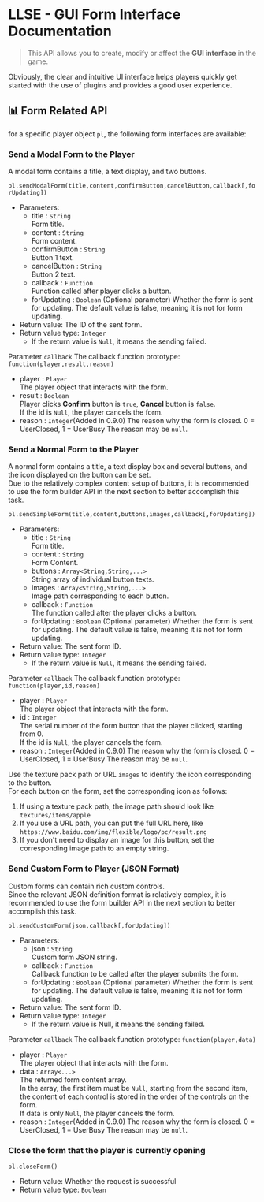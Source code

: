 # LLSE - GUI Form Interface Documentation

> This API allows you to create, modify or affect the **GUI interface** in the game.

Obviously, the clear and intuitive UI interface helps players quickly get started with the use of plugins and provides a
good user experience.

## 📊 Form Related API

for a specific player object `pl`, the following form interfaces are available:

### Send a Modal Form to the Player

A modal form contains a title, a text display, and two buttons.

`pl.sendModalForm(title,content,confirmButton,cancelButton,callback[,forUpdating])`

- Parameters:
    - title : `String`  
      Form title.
    - content : `String`  
      Form content.
    - confirmButton : `String`  
      Button 1 text.
    - cancelButton : `String`  
      Button 2 text.
    - callback : `Function`  
      Function called after player clicks a button.
    - forUpdating : `Boolean`
      (Optional parameter) Whether the form is sent for updating. The default value is false, meaning it is not for form updating.
- Return value: The ID of the sent form.
- Return value type: `Integer`
    - If the return value is `Null`, it means the sending failed.

Parameter `callback` The callback function prototype: `function(player,result,reason)`

- player : `Player`  
  The player object that interacts with the form.
- result : `Boolean`    
  Player clicks **Confirm** button is `true`, **Cancel** button is `false`.  
  If the id is `Null`, the player cancels the form.
- reason : `Integer`(Added in 0.9.0)
  The reason why the form is closed.
  0 = UserClosed, 1 = UserBusy
  The reason may be `null`.

### Send a Normal Form to the Player

A normal form contains a title, a text display box and several buttons, and the icon displayed on the button can be
set.  
Due to the relatively complex content setup of buttons, it is recommended to use the form builder API in the next
section to better accomplish this task.

`pl.sendSimpleForm(title,content,buttons,images,callback[,forUpdating])`

- Parameters:
    - title : `String`  
      Form title.
    - content : `String`  
      Form Content.
    - buttons : `Array<String,String,...>`  
      String array of individual button texts.
    - images : `Array<String,String,...>`  
      Image path corresponding to each button.
    - callback : `Function`  
      The function called after the player clicks a button.
    - forUpdating : `Boolean`
      (Optional parameter) Whether the form is sent for updating. The default value is false, meaning it is not for form updating.
- Return value: The sent form ID.
- Return value type: `Integer`
    - If the return value is `Null`, it means the sending failed.

Parameter `callback` The callback function prototype: `function(player,id,reason)`

- player : `Player`  
  The player object that interacts with the form.
- id : `Integer`    
  The serial number of the form button that the player clicked, starting from 0.  
  If the id is `Null`, the player cancels the form.
- reason : `Integer`(Added in 0.9.0)
  The reason why the form is closed.
  0 = UserClosed, 1 = UserBusy
  The reason may be `null`.

Use the texture pack path or URL `images` to identify the icon corresponding to the button.   
For each button on the form, set the corresponding icon as follows:

1. If using a texture pack path, the image path should look like `textures/items/apple`
2. If you use a URL path, you can put the full URL here, like `https://www.baidu.com/img/flexible/logo/pc/result.png`
3. If you don't need to display an image for this button, set the corresponding image path to an empty string.

### Send Custom Form to Player (JSON Format)

Custom forms can contain rich custom controls.  
Since the relevant JSON definition format is relatively complex, it is recommended to use the form builder API in the
next section to better accomplish this task.

`pl.sendCustomForm(json,callback[,forUpdating])`

- Parameters:
    - json : `String`  
      Custom form JSON string.
    - callback : `Function`  
      Callback function to be called after the player submits the form.
    - forUpdating : `Boolean`
      (Optional parameter) Whether the form is sent for updating. The default value is false, meaning it is not for form updating.
- Return value: The sent form ID.
- Return value type: `Integer`
    - If the return value is Null, it means the sending failed.

Parameter `callback` The callback function prototype: `function(player,data)`

- player : `Player`  
  The player object that interacts with the form.
- data : `Array<...>`    
  The returned form content array.  
  In the array, the first item must be `Null`, starting from the second item, the content of each control is stored
  in
  the order of the controls on the form.  
  If data is only `Null`, the player cancels the form.
- reason : `Integer`(Added in 0.9.0)
  The reason why the form is closed.
  0 = UserClosed, 1 = UserBusy
  The reason may be `null`.

### Close the form that the player is currently opening

`pl.closeForm()`

- Return value: Whether the request is successful
- Return value type: `Boolean`
 